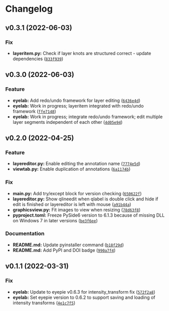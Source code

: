 # Changelog

<!--next-version-placeholder-->

## v0.3.1 (2022-06-03)
### Fix
* **layeritem.py:** Check if layer knots are structured correct - update dependencies ([`833f939`](https://github.com/MedVisBonn/eyelab/commit/833f93984906859bcf11261bd266e6c14855da53))

## v0.3.0 (2022-06-03)
### Feature
* **eyelab:** Add redo/undo framework for layer editing ([`6436e4d`](https://github.com/MedVisBonn/eyelab/commit/6436e4da5982fe9a39102e115a9bcccd0ca23378))
* **eyelab:** Work in progress; layeritem integrated with redo/undo framework ([`ffe7148`](https://github.com/MedVisBonn/eyelab/commit/ffe7148f804eaa56b353d0bf4fcfbcfa4a119c13))
* **eyelab:** Work in progress; integrate redo/undo framework; edit multiple layer segments independent of each other ([`4d05e94`](https://github.com/MedVisBonn/eyelab/commit/4d05e94397e48c54d9432c3132213e2cddf62dc0))

## v0.2.0 (2022-04-25)
### Feature
* **layereditor.py:** Enable editing the annotation name ([`7774e5d`](https://github.com/MedVisBonn/eyelab/commit/7774e5dc1597bf7da039fdb46186f51a845873b4))
* **viewtab.py:** Enable duplication of annotations ([`6a1174b`](https://github.com/MedVisBonn/eyelab/commit/6a1174bc6e8ddb09902ae5fd1db750b18fa62bd3))

### Fix
* **main.py:** Add try/except block for version checking ([`650622f`](https://github.com/MedVisBonn/eyelab/commit/650622f6b4d734f0b9ab68530234bb40ff785a41))
* **layereditor.py:** Show qlineedit when qlabel is double click and hide if edit is finished or layereditor is left with mouse ([`a91b44a`](https://github.com/MedVisBonn/eyelab/commit/a91b44a41904c83943f0d638dc89b2a0f967dc1c))
* **graphicsview.py:** Fit images to view when resizing ([`78d63f8`](https://github.com/MedVisBonn/eyelab/commit/78d63f86b43de64a9d3b964a50c4995766645fb1))
* **pyproject.toml:** Freeze PySide6 version to 6.1.3 because of missing DLL on Windows 7 in later versions ([`be3f6ee`](https://github.com/MedVisBonn/eyelab/commit/be3f6ee9834df44035a0557de9327d741eb09739))

### Documentation
* **README.md:** Update pyinstaller command ([`b18f29d`](https://github.com/MedVisBonn/eyelab/commit/b18f29db819015a1a9a0f7a3aab70fdee86f68a5))
* **README.md:** Add PyPI and DOI badge ([`990a7f4`](https://github.com/MedVisBonn/eyelab/commit/990a7f41d8ab43adc779eaad80c761693e5250c2))

## v0.1.1 (2022-03-31)
### Fix
* **eyelab:** Update to eyepie v0.6.3 for intensity_transform fix ([`572f2a8`](https://github.com/MedVisBonn/eyelab/commit/572f2a8c83ecbfc8ef1fd786fa35a3dd68934e9c))
* **eyelab:** Set eyepie version to 0.6.2 to support saving and loading of intensity transforms ([`4e1c7f5`](https://github.com/MedVisBonn/eyelab/commit/4e1c7f53c9ce1d211be247cf75a0362309be4182))

